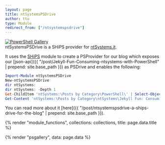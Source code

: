 ```yaml
---
layout: page
title: ntSystemsPSDrive
author: tto
type: Module
redirect_from: ["/ntsystemspsdrive"]
---
```


[![PowerShell Gallery](https://img.shields.io/powershellgallery/dt/ntsystemspsdrive.svg)](https://www.powershellgallery.com/packages/ntsystemspsdrive) <br> ntSystemsPSDrive is a SHiPS provider for [ntSystems.it](https://ntsystems.it/). 

It uses the [SHiPS](https://github.com/PowerShell/SHiPS/) module to create a PSProvider for our blog which exposes our [json-api]({{ "/post/Jekyll-Fun-Consuming-ntsystems-with-PowerShell" | prepend: site.base_path }}) as PSDrive and enables the following:


```powershell
Import-Module ntSystemsPSDrive
New-ntSystemsPSDrive
dir ntSystems:
dir ntSystems: -Depth 1
Get-ChildItem 'ntSystems:\Posts by Category\PowerShell\' | Select-Object -Property name,url
Get-Content 'ntSystems:\Posts by Category\ntSystems\Jekyll Fun: Consuming ntSystems with PowerShell' 
```

You can read more about it [here]({{ "/post/ntsystemspsdrive-a-ships-drive-for-the-blog" | prepend: site.base_path }}).

{% render "module_functions", collections: collections, title: page.data.title %}

{% render "psgallery", data: page.data %}
